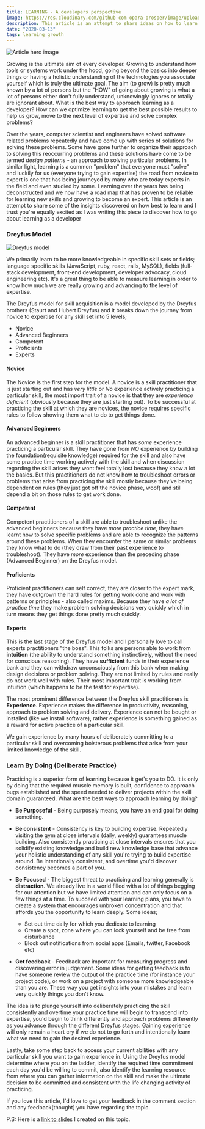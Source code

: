 ```yaml
---
title: LEARNING - A developers perspective
image: https://res.cloudinary.com/github-com-opara-prosper/image/upload/w_1000,ar_16:9,c_fill,g_auto,e_sharpen/v1584111509/dreyfus-img_dkeqgb.png
description: This article is an attempt to share ideas on how to learn as a software developer
date: "2020-03-13"
tags: learning growth
---
```

![Article hero image](https://res.cloudinary.com/github-com-opara-prosper/image/upload/w_1000,ar_16:9,c_fill,g_auto,e_sharpen/v1584111509/dreyfus-img_dkeqgb.png)

Growing is the ultimate aim of every developer. Growing to understand how tools or systems work under the hood, going beyond the basics into deeper things or having a holistic understanding of the technologies you associate yourself which is truly the ultimate goal. The aim (to grow) is pretty much known by a lot of persons but the "HOW" of going about growing is what a lot of persons either don't fully understand, unknowingly ignores or totally are ignorant about. What is the best way to approach learning as a developer? How can we optimize learning to get the best possible results to help us grow, move to the next level of expertise and solve complex problems?

Over the years, computer scientist and engineers have solved software related problems repeatedly and have come up with series of solutions for solving these problems. Some have gone further to organize their approach to solving this reoccurring problems and these solutions have come to be termed *design patterns* - an approach to solving particular problems. In similar light, learning is a common "problem" that everyone must "solve" and luckily for us (everyone trying to gain expertise) the road from novice to expert is one that has being journeyed by many who are today experts in the field and even studied by some. Learning over the years has being deconstructed and we now have a road map that has proven to be reliable for learning new skills and growing to become an expert. This article is an attempt to share some of the insights discovered on how best to learn and I trust you're equally excited as I was writing this piece to discover how to go about learning as a developer


### Dreyfus Model
![Dreyfus model](https://res.cloudinary.com/github-com-opara-prosper/image/upload/w_1000,ar_16:9,c_fill,g_auto,e_sharpen/v1584111501/dreyfus_skns9e.png)

We primarily learn to be more knowledgeable in specific skill sets or fields; language specific skills (JavaScript, ruby, react, rails, MySQL), fields (full-stack development, front-end development, developer advocacy, cloud engineering etc). It's a great thing to be able to measure learning in order to know how much we are really growing and advancing to the level of expertise.

The Dreyfus model for skill acquisition is a model developed by the Dreyfus brothers (Staurt and Hubert Dreyfus) and it breaks down the journey from novice to expertise for any skill set into 5 levels;

- Novice
- Advanced Beginners
- Competent
- Proficients
- Experts

#### Novice
  The Novice is the first step for the model. A novice is a skill practitioner that is just starting out and has *very little* or *No* experience actively practicing a particular skill, the most import trait of a novice is that they are *experience deficient* (obviously because they are just starting out). To be successful at practicing the skill at which they are novices, the novice requires specific rules to follow showing them what to do to get things done.

#### Advanced Beginners
  An advanced beginner is a skill practitioner that has *some* experience practicing a particular skill. They have gone from *NO* experience by building the foundation(requisite knowledge) required for the skill and also have some practice time working actively with the skill and when discussion regarding the skill arises they wont feel totally lost because they know a lot the basics. But this practitioners do not know how to troubleshoot errors or problems that arise from practicing the skill mostly because they've being dependent on rules (they just got off the novice phase, woof) and still depend a bit on those rules to get work done.

#### Competent
  Competent practitioners of a skill are able to troubleshoot unlike the advanced beginners because they have *more practice time*, they have learnt how to solve specific problems and are able to recognize the patterns around these problems. When they encounter the same or similar problems they know what to do (they draw from their past experience to troubleshoot). They have *more* experience than the preceding phase (Advanced Beginner) on the Dreyfus model.

#### Proficients
  Proficient practitioners can self correct, they are closer to the expert mark, they have outgrown the hard rules for getting work done and work with patterns or principles - also called maxims. Because they have *a lot of practice time* they make problem solving decisions very quickly which in turn means they get things done pretty much quickly.

#### Experts
  This is the last stage of the Dreyfus model and I personally love to call experts practitioners "the boss". This folks are persons able to work from **intuition** (the ability to understand something instinctively, without the need for conscious reasoning). They have **sufficient** funds in their experience bank and they can withdraw unconsciously from this bank when making design decisions or problem solving. They are not limited by rules and really do not work well with rules. Their most important trait is working from intuition (which happens to be the test for expertise).

The most prominent difference between the Dreyfus skill practitioners is **Experience**. Experience  makes the difference in productivity, reasoning, approach to problem solving and delivery. Experience can not be bought or installed (like we install software), rather experience is something gained as a reward for active practice of a particular skill.


We gain experience by many hours of deliberately committing to a particular skill and overcoming boisterous problems that arise from your limited knowledge of the skill.

### Learn By Doing (Deliberate Practice)

Practicing is a superior form of learning because it get's you to DO. It is only by doing that the required muscle memory is built, confidence to approach bugs established and the speed needed to deliver projects within the skill domain guaranteed. What are the best ways to approach learning by doing?

- **Be Purposeful** -
  Being purposely means, you have an end goal for doing something.

- **Be consistent** -
  Consistency is key to building expertise. Repeatedly visiting the gym at close intervals (daily, weekly) guarantees muscle building. Also consistently practicing at close intervals ensures that you solidify existing knowledge and build new knowledge base that advance your holistic understanding of any skill you're trying to build expertise around. Be intentionally consistent, and overtime you'd discover consistency becomes a part of you.

- **Be Focused** -
    The biggest threat to practicing and learning generally is **distraction**. We already live in a world filled with a lot of things begging for our attention but we have limited attention and can only focus on a few things at a time. To succeed with your learning plans, you have to create a system that encourages unbroken concentration and that affords you the opportunity to learn deeply. Some ideas;
  - Set out time daily for which you dedicate to learning
  - Create a spot, zone where you can lock yourself and be free from disturbance
  - Block out notifications from social apps (Emails, twitter, Facebook etc)

- **Get feedback** - 
    Feedback are important for measuring progress and discovering error in judgement. Some ideas for getting feedback is to have someone review the output of the practice time (for instance your project code), or work on a project with someone more knowledgeable than you are. These way you get insights into your mistakes and learn very quickly things you don't know.

The idea is to plunge yourself into deliberately practicing the skill consistently and overtime your practice time will begin to transcend into expertise, you'd begin to think differently and approach problems differently as you advance through the different Dreyfus stages. Gaining experience will only remain a heart cry if we do not to go forth and intentionally learn what we need to gain the desired experience.

Lastly, take some step back to access your current abilities with any particular skill you want to gain experience in. Using the Dreyfus model determine where you on the ladder, identify the required time commitment each day you'd be willing to commit, also identify the learning resource from where you can gather information on the skill and make the ultimate decision to be committed and consistent with the life changing activity of practicing.

If you love this article, I'd love to get your feedback in the comment section and any feedback(thought) you have regarding the topic.

P.S: Here is a [link to slides](https://speakerdeck.com/opara_prosper79/learning-a-developers-perspective-c6f2f021-3939-46f1-86fe-1108734bd66c) I created on this topic.